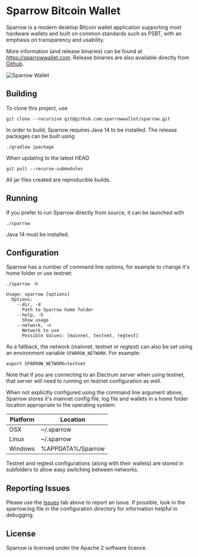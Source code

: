 # Sparrow Bitcoin Wallet

Sparrow is a modern desktop Bitcoin wallet application supporting most hardware wallets and built on common standards such as PSBT, with an emphasis on transparency and usability.

More information (and release binaries) can be found at https://sparrowwallet.com. Release binaries are also available directly from [Github](https://github.com/sparrowwallet/sparrow/releases).

![Sparrow Wallet](https://sparrowwallet.com/assets/images/control-your-sends.png)

## Building

To clone this project, use 

`git clone --recursive git@github.com:sparrowwallet/sparrow.git`

In order to build, Sparrow requires Java 14 to be installed. The release packages can be built using

`./gradlew jpackage`

When updating to the latest HEAD

`git pull --recurse-submodules`

All jar files created are reproducible builds.

## Running

If you prefer to run Sparrow directly from source, it can be launched with

`./sparrow`

Java 14 must be installed.

## Configuration

Sparrow has a number of command line options, for example to change it's home folder or use testnet:

```
./sparrow -h

Usage: sparrow [options]
  Options:
    --dir, -d
      Path to Sparrow home folder
    --help, -h
      Show usage
    --network, -n
      Network to use
      Possible Values: [mainnet, testnet, regtest]
```

As a fallback, the network (mainnet, testnet or regtest) can also be set using an environment variable `SPARROW_NETWORK`. For example:

`export SPARROW_NETWORK=testnet`

Note that if you are connecting to an Electrum server when using testnet, that server will need to running on testnet configuration as well.

When not explicitly configured using the command line argument above, Sparrow stores it's mainnet config file, log file and wallets in a home folder location appropriate to the operating system:

Platform | Location
-------- | --------
OSX      | ~/.sparrow
Linux    | ~/.sparrow
Windows  | %APPDATA%/Sparrow

Testnet and regtest configurations (along with their wallets) are stored in subfolders to allow easy switching between networks.

## Reporting Issues

Please use the [Issues](https://github.com/sparrowwallet/sparrow/issues) tab above to report an issue. If possible, look in the sparrow.log file in the configuration directory for information helpful in debugging. 

## License

Sparrow is licensed under the Apache 2 software licence.